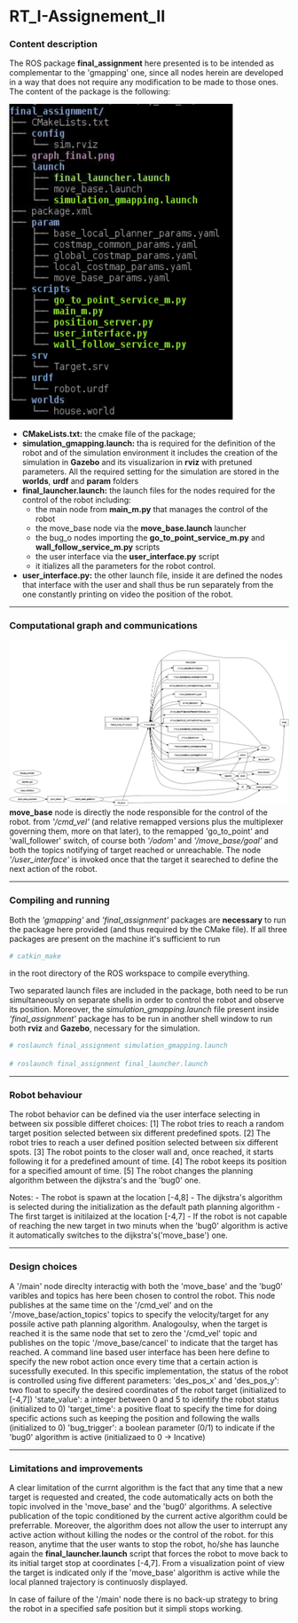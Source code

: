 #  RT_I-Assignement_II

### Content description 

The ROS package **final_assignment** here presented is to be intended as complementar to the 'gmapping' one,
since all nodes herein are developed in a way that does not require any modification to be made to those ones.
The content of the package is the following:

![package_tree](images/final_tree.png)
- **CMakeLists.txt:** the cmake file of the package; 
- **simulation_gmapping.launch:** tha is required for the definition of the robot and of the simulation environment
	it includes the creation of the simulation in **Gazebo** and its visualizarion in **rviz** with pretuned
 	parameters.
	All the required setting for the simulation are stored in the **worlds**, **urdf** and **param** folders
- **final_launcher.launch:** the launch files for the nodes required for the control of the robot including:
	- the main node from **main_m.py** that manages the control of the robot
	- the move_base node via the **move_base.launch** launcher
	- the bug_o nodes importing the **go_to_point_service_m.py** and **wall_follow_service_m.py** scripts
	- the user interface via the **user_interface.py** script
	- it itializes all the parameters for the robot control.
- **user_interface.py:** the other launch file, inside it are defined the nodes that interface with the
	user and shall thus be run separately from the one constantly printing on video the position of the
	robot.

---

### Computational graph and communications

![rqt_graph](images/graph_final.png)
**move_base** node is directly the node responsible for the control of the robot.
from _'/cmd_vel'_ (and relative remapped versions plus the multiplexer governing them, more on that later), to the 
remapped 'go_to_point' and 'wall_follower' switch, of course both _'/odom'_ and _'/move_base/goal'_ and both the
topics notifying of target reached or unreachable. 
The node _'/user_interface'_ is invoked once that the target it seareched to define the next action of the robot.

---

### Compiling and running

Both the _'gmapping'_ and _'final_assignment'_ packages are **necessary** to run the package here provided (and thus
required by the CMake file). If all three packages are present on the machine it's sufficient to run 
```bash
# catkin_make
```
in the root directory of the ROS workspace to compile everything.

Two separated launch files are included in the package, both need to be run simultaneously on separate shells
in order to control the robot and observe its position. Moreover, the _simulation_gmapping.launch_ file present inside
_'final_assignment'_ package has to be run in another shell window to run both **rviz** and **Gazebo**, necessary for 
the simulation.
```bash
# roslaunch final_assignment simulation_gmapping.launch

# roslaunch final_assignment final_launcher.launch
```
---

### Robot behaviour

The robot behavior can be defined via the user interface selecting in between six possible differet choices:
[1] The robot tries to reach a random target position selected between six different predefined spots.
[2] The robot tries to reach a user defined position selected between six different spots.
[3] The robot points to the closer wall and, once reached, it starts following it for a predefined amount of time.
[4] The robot keeps its position for a specified amount of time.
[5] The robot changes the planning algorithm between the dijkstra's and the 'bug0' one.

Notes:	- The robot is spawn at the location [-4,8]
	- The dijkstra's algorithm is selected during the initialization as the default path planning algorithm
	- The first target is initilaized at the location [-4,7]
	- If the robot is not capable of reaching the new target in two minuts when the 'bug0' algorithm is active
	  it automatically switches to the  dijkstra's('move_base') one. 
	

---

### Design choices

A '/main' node direclty interactig with both the 'move_base' and the 'bug0' varibles and topics has here been chosen to control the robot.
This node publishes at the same time on the '/cmd_vel' and on the '/move_base/action_topics' topics to specify the velocity/target for any 
possile active path planning algorithm.
Analogoulsy, when the target is reached it is the same node that set to zero the '/cmd_vel' topic and publishes on the topic '/move_base/cancel' 
to indicate that the target has reached.
A command line based user interface has been here define to specify the new robot action once every time that a certain
action is sucessfully executed.
In this specific implementation, the status of the robot is controlled using five different parameters:
'des_pos_x' and  'des_pos_y': two float to specify the desired coordinates of the robot target (initialized to [-4,7])
'state_value': a integer between 0 and 5 to identify the robot status (initialized to 0)
'target_time': a positive float to specify the time for doing specific actions such as keeping the position and following the walls (initialized to 0)
'bug_trigger': a boolean parameter (0/1) to indicate if the 'bug0' algorithm is active (initializaed to 0 -> Incative)

---

### Limitations and improvements

A clear limitation of the currnt algorithm is the fact that any time that a new target is requested and created, the code automatically acts on both the topic involved in the 'move_base' and the 'bug0' algorithms. A selective publication of the topic conditioned by the current active algorithm could be preferrable.
Moreover, the algorithm does not allow the user to interrupt any active action without killing the nodes or the control of the robot. for this reason, anytime that the user wants to stop the robot, ho/she has launche again the **final_launcher.launch** script that forces the robot to move back to its initial target stop at coordinates [-4,7].
From a visualization point of view the target is indicated only if the 'move_base' algorithm is active while the local planned trajectory is continuosly displayed.

In case of failure of the '/main' node there is no back-up strategy to bring the robot in a specified safe position but it simpli stops working.



